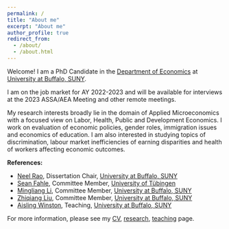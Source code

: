 ```yaml
---
permalink: /
title: "About me"
excerpt: "About me"
author_profile: true
redirect_from: 
  - /about/
  - /about.html
---
```


Welcome! I am a PhD Candidate in the [Department of Economics](https://arts-sciences.buffalo.edu/economics.html) at
[University at Buffalo, SUNY](http://www.buffalo.edu/). 

I am on the job market for AY 2022-2023 and will be available for interviews at the 2023 ASSA/AEA Meeting and other remote meetings.  

My research interests broadly lie in the domain of Applied Microeconomics with a focused view on Labor, Health, Public and Development Economics. I work on evaluation of economic policies, gender roles, immigration issues and economics of education. I am also interested in studying topics of discrimination, labour market inefficiencies of earning disparities and health of workers affecting economic outcomes. 

**References:**
- [Neel Rao](http://www.acsu.buffalo.edu/~neelrao/), Dissertation Chair, [University at Buffalo, SUNY](http://www.buffalo.edu/) 
- [Sean Fahle](https://sites.google.com/site/seanpfahle/), Committee Member, [University of Tübingen](https://uni-tuebingen.de/)
- [Mingliang Li](http://www.acsu.buffalo.edu/~mli3/), Committee Member, [University at Buffalo, SUNY](http://www.buffalo.edu/)
- [Zhiqiang Liu](https://arts-sciences.buffalo.edu/economics/faculty/faculty-directory/liu-zhiqiang.html), Committee Member, [University at Buffalo, SUNY](http://www.buffalo.edu/)
- [Aisling Winston](https://sites.google.com/view/aisling-winston/home), Teaching, [University at Buffalo, SUNY](http://www.buffalo.edu/)

For more information, please see my [CV](cv), [research](research), [teaching](teaching) page. 

